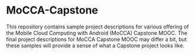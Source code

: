 MoCCA-Capstone
==============

This repository contains sample project descriptions for various
offering of the Mobile Cloud Computing with Android (MoCCA) Capstone
MOOC.  The final project descriptions for MoCCA Capstone MOOC may
differ a bit, but these samples will provide a sense of what a
Capstone project looks like.
